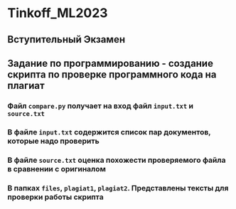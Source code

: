 # Tinkoff_ML2023
## Вступительный Экзамен
## Задание по программированию - создание скрипта по проверке программного кода на плагиат
### Файл `compare.py` получает на вход файл `input.txt` и `source.txt`
### В файле `input.txt` содержится список **пар** документов, которые надо проверить
### В файле `source.txt` оценка похожести проверяемого файла в сравнении с оригиналом
### В папках `files`, `plagiat1`, `plagiat2`. Представлены тексты для проверки работы скрипта 